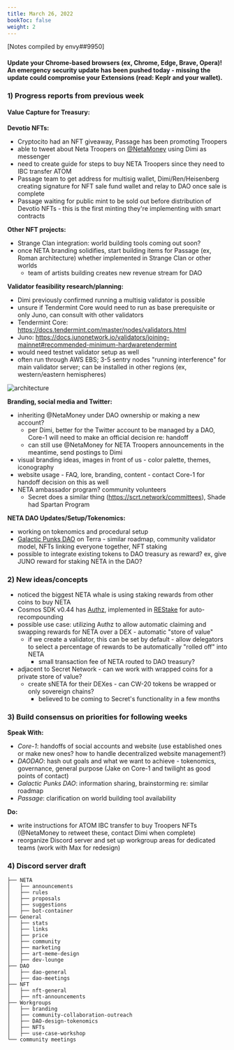 ```yaml
---
title: March 26, 2022
bookToc: false
weight: 2
---
```


[Notes compiled by envy##9950]

#### Update your Chrome-based browsers (ex, Chrome, Edge, Brave, Opera)! An emergency security update has been pushed today - missing the update could compromise your Extensions (read: Keplr and your wallet).

### 1) Progress reports from previous week 
#### Value Capture for Treasury:
**Devotio NFTs:**
- Cryptocito had an NFT giveaway, Passage has been promoting Troopers
- able to tweet about Neta Troopers on [@NetaMoney](https://twitter.com/NetaMoney) using Dimi as messenger
- need to create guide for steps to buy NETA Troopers since they need to IBC transfer ATOM
- Passage team to get address for multisig wallet, Dimi/Ren/Heisenberg creating signature for NFT sale fund wallet and relay to DAO once sale is complete 
- Passage waiting for public mint to be sold out before distribution of Devotio NFTs - this is the first minting they're implementing with smart contracts

**Other NFT projects:**
- Strange Clan integration: world building tools coming out soon?
- once NETA branding solidifies, start building items for Passage (ex, Roman architecture) whether implemented in Strange Clan or other worlds
	- team of artists building creates new revenue stream for DAO

**Validator feasibility research/planning:**
- Dimi previously confirmed running a multisig validator is possible
- unsure if Tendermint Core would need to run as base prerequisite or only Juno, can consult with other validators
- Tendermint Core: https://docs.tendermint.com/master/nodes/validators.html
- Juno: https://docs.junonetwork.io/validators/joining-mainnet#recommended-minimum-hardwaretendermint
- would need testnet validator setup as well
- often run through AWS EBS; 3-5 sentry nodes "running interference" for main validator server; can be installed in other regions (ex, western/eastern hemispheres)

![architecture](https://i.postimg.cc/QN7Y5zpg/Pasted-image-20220326204608.png)

**Branding, social media and Twitter:**
- inheriting @NetaMoney under DAO ownership or making a new account?
	- per Dimi, better for the Twitter account to be managed by a DAO, Core-1 will need to make an official decision re: handoff
	- can still use @NetaMoney for NETA Troopers announcements in the meantime, send postings to Dimi
- visual branding ideas, images in front of us - color palette, themes, iconography
- website usage - FAQ, lore, branding, content - contact Core-1 for handoff decision on this as well
- NETA ambassador program? community volunteers
	- Secret does a similar thing (https://scrt.network/committees), Shade had Spartan Program

**NETA DAO Updates/Setup/Tokenomics:**
- working on tokenomics and procedural setup
- [Galactic Punks DAO](https://twitter.com/thegalacticdao) on Terra - similar roadmap, community validator model, NFTs linking everyone together, NFT staking
- possible to integrate existing tokens to DAO treasury as reward? ex, give JUNO reward for staking NETA in the DAO?

### 2) New ideas/concepts
- noticed the biggest NETA whale is using staking rewards from other coins to buy NETA
- Cosmos SDK v0.44 has [Authz](https://docs.cosmos.network/v0.44/modules/authz/), implemented in [REStake](https://restake.app/) for auto-recompounding
- possible use case: utilizing Authz to allow automatic claiming and swapping rewards for NETA over a DEX - automatic "store of value"
	- if we create a validator, this can be set by default - allow delegators to select a percentage of rewards to be automatically "rolled off" into NETA
		- small transaction fee of NETA routed to DAO treasury?
- adjacent to Secret Network - can we work with wrapped coins for a private store of value?
	- create sNETA for their DEXes - can CW-20 tokens be wrapped or only sovereign chains?
		- believed to be coming to Secret's functionality in a few months

### 3) Build consensus on priorities for following weeks
**Speak With:**
- *Core-1*: handoffs of social accounts and website (use established ones or make new ones? how to handle decentralized website management?)
- *DAODAO*: hash out goals and what we want to achieve - tokenomics, governance, general purpose (Jake on Core-1 and twilight as good points of contact)
- *Galactic Punks DAO*: information sharing, brainstorming re: similar roadmap
- *Passage*: clarification on world building tool availability

**Do:**
- write instructions for ATOM IBC transfer to buy Troopers NFTs (@NetaMoney to retweet these, contact Dimi when complete)
- reorganize Discord server and set up workgroup areas for dedicated teams (work with Max for redesign)

### 4) Discord server draft
```
├── NETA
│   ├── announcements
│   ├── rules
│   ├── proposals
│   ├── suggestions
│   ├── bot-container
├── General
│   ├── stats
│   ├── links
│   ├── price
│   ├── community
│   ├── marketing
│   ├── art-meme-design
│   ├── dev-lounge
├── DAO
│   ├── dao-general
│   ├── dao-meetings
├── NFT
│   ├── nft-general
│   ├── nft-announcements
├── Workgroups
│   ├── branding
│   ├── community-collaboration-outreach
│   ├── DAO-design-tokenomics
│   ├── NFTs
│   ├── use-case-workshop
└── community meetings
```

